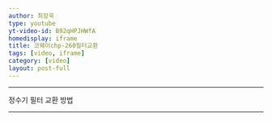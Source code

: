 ```yaml
---
author: 최장욱
type: youtube
yt-video-id: B92qHPJHWfA
homedisplay: iframe
title: 코웨이chp-260필터교환
tags: [video, iframe]
category: [video]
layout: post-full
---
```

---
정수기 필터 교환 방법

---

